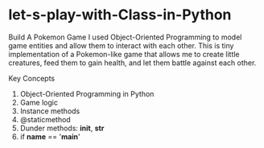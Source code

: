 # let-s-play-with-Class-in-Python

Build A Pokemon Game
I used Object-Oriented Programming to model game entities and allow them to interact with each other. This is tiny implementation of a Pokemon-like game that allows me to create little creatures, feed them to gain health, and let them battle against each other.

Key Concepts
1. Object-Oriented Programming in Python
2. Game logic
3. Instance methods
4. @staticmethod
5. Dunder methods: __init__, __str__
6. if __name__ == '__main__'
